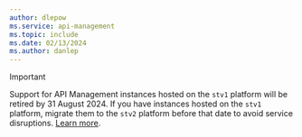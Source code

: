 ```yaml
---
author: dlepow
ms.service: api-management
ms.topic: include
ms.date: 02/13/2024
ms.author: danlep
---
```


> [!IMPORTANT]
> Support for API Management instances hosted on the `stv1` platform will be retired by 31 August 2024. If you have instances hosted on the `stv1` platform, migrate them to the `stv2` platform before that date to avoid service disruptions. [Learn more](../articles/api-management/breaking-changes/stv1-platform-retirement-august-2024.md).